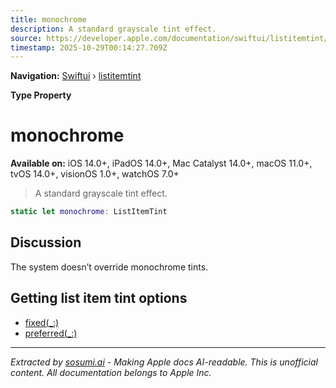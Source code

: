 ```yaml
---
title: monochrome
description: A standard grayscale tint effect.
source: https://developer.apple.com/documentation/swiftui/listitemtint/monochrome
timestamp: 2025-10-29T00:14:27.709Z
---
```


**Navigation:** [Swiftui](/documentation/swiftui) › [listitemtint](/documentation/swiftui/listitemtint)

**Type Property**

# monochrome

**Available on:** iOS 14.0+, iPadOS 14.0+, Mac Catalyst 14.0+, macOS 11.0+, tvOS 14.0+, visionOS 1.0+, watchOS 7.0+

> A standard grayscale tint effect.

```swift
static let monochrome: ListItemTint
```

## Discussion

The system doesn’t override monochrome tints.

## Getting list item tint options

- [fixed(_:)](/documentation/swiftui/listitemtint/fixed(_:))
- [preferred(_:)](/documentation/swiftui/listitemtint/preferred(_:))

---

*Extracted by [sosumi.ai](https://sosumi.ai) - Making Apple docs AI-readable.*
*This is unofficial content. All documentation belongs to Apple Inc.*
